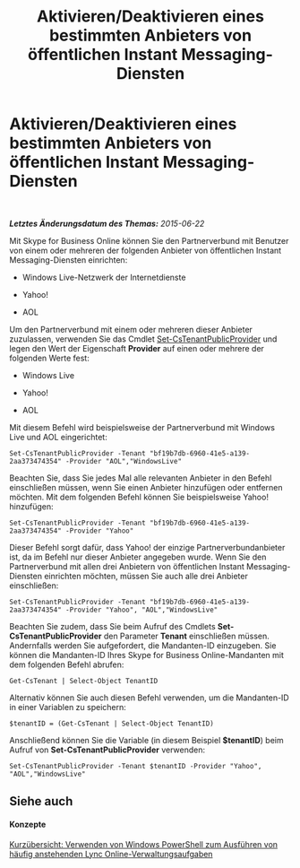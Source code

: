 ﻿---
title: Aktivieren/Deaktivieren eines bestimmten Anbieters von öffentlichen Instant Messaging-Diensten
TOCTitle: Aktivieren/Deaktivieren eines bestimmten Anbieters von öffentlichen Instant Messaging-Diensten
ms:assetid: 9d3e2607-01c0-4ae9-accc-39f03ce253bb
ms:mtpsurl: https://technet.microsoft.com/de-de/library/Dn362825(v=OCS.15)
ms:contentKeyID: 56269316
ms.date: 06/01/2017
mtps_version: v=OCS.15
ms.translationtype: HT
---

# Aktivieren/Deaktivieren eines bestimmten Anbieters von öffentlichen Instant Messaging-Diensten

 

_**Letztes Änderungsdatum des Themas:** 2015-06-22_

Mit Skype for Business Online können Sie den Partnerverbund mit Benutzer von einem oder mehreren der folgenden Anbieter von öffentlichen Instant Messaging-Diensten einrichten:

  - Windows Live-Netzwerk der Internetdienste

  - Yahoo\!

  - AOL

Um den Partnerverbund mit einem oder mehreren dieser Anbieter zuzulassen, verwenden Sie das Cmdlet [Set-CsTenantPublicProvider](set-cstenantpublicprovider.md) und legen den Wert der Eigenschaft **Provider** auf einen oder mehrere der folgenden Werte fest:

  - Windows Live

  - Yahoo\!

  - AOL

Mit diesem Befehl wird beispielsweise der Partnerverbund mit Windows Live und AOL eingerichtet:

    Set-CsTenantPublicProvider -Tenant "bf19b7db-6960-41e5-a139-2aa373474354" -Provider "AOL","WindowsLive"

Beachten Sie, dass Sie jedes Mal alle relevanten Anbieter in den Befehl einschließen müssen, wenn Sie einen Anbieter hinzufügen oder entfernen möchten. Mit dem folgenden Befehl können Sie beispielsweise Yahoo\! hinzufügen:

    Set-CsTenantPublicProvider -Tenant "bf19b7db-6960-41e5-a139-2aa373474354" -Provider "Yahoo"

Dieser Befehl sorgt dafür, dass Yahoo\! der einzige Partnerverbundanbieter ist, da im Befehl nur dieser Anbieter angegeben wurde. Wenn Sie den Partnerverbund mit allen drei Anbietern von öffentlichen Instant Messaging-Diensten einrichten möchten, müssen Sie auch alle drei Anbieter einschließen:

    Set-CsTenantPublicProvider -Tenant "bf19b7db-6960-41e5-a139-2aa373474354" -Provider "Yahoo", "AOL","WindowsLive"

Beachten Sie zudem, dass Sie beim Aufruf des Cmdlets **Set-CsTenantPublicProvider** den Parameter **Tenant** einschließen müssen. Andernfalls werden Sie aufgefordert, die Mandanten-ID einzugeben. Sie können die Mandanten-ID Ihres Skype for Business Online-Mandanten mit dem folgenden Befehl abrufen:

    Get-CsTenant | Select-Object TenantID

Alternativ können Sie auch diesen Befehl verwenden, um die Mandanten-ID in einer Variablen zu speichern:

    $tenantID = (Get-CsTenant | Select-Object TenantID)

Anschließend können Sie die Variable (in diesem Beispiel **$tenantID**) beim Aufruf von **Set-CsTenantPublicProvider** verwenden:

    Set-CsTenantPublicProvider -Tenant $tenantID -Provider "Yahoo", "AOL","WindowsLive"

## Siehe auch

#### Konzepte

[Kurzübersicht: Verwenden von Windows PowerShell zum Ausführen von häufig anstehenden Lync Online-Verwaltungsaufgaben](quick-reference-using-windows-powershell-to-do-common-skype-for-business-online-management-tasks.md)

